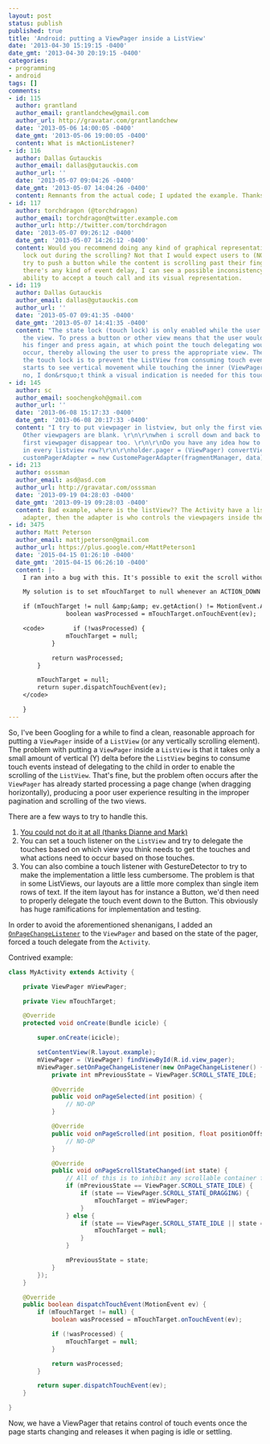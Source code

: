 ```yaml
---
layout: post
status: publish
published: true
title: 'Android: putting a ViewPager inside a ListView'
date: '2013-04-30 15:19:15 -0400'
date_gmt: '2013-04-30 20:19:15 -0400'
categories:
- programming
- android
tags: []
comments:
- id: 115
  author: grantland
  author_email: grantlandchew@gmail.com
  author_url: http://gravatar.com/grantlandchew
  date: '2013-05-06 14:00:05 -0400'
  date_gmt: '2013-05-06 19:00:05 -0400'
  content: What is mActionListener?
- id: 116
  author: Dallas Gutauckis
  author_email: dallas@gutauckis.com
  author_url: ''
  date: '2013-05-07 09:04:26 -0400'
  date_gmt: '2013-05-07 14:04:26 -0400'
  content: Remnants from the actual code; I updated the example. Thanks!
- id: 117
  author: torchdragon (@torchdragon)
  author_email: torchdragon@twitter.example.com
  author_url: http://twitter.com/torchdragon
  date: '2013-05-07 09:26:12 -0400'
  date_gmt: '2013-05-07 14:26:12 -0400'
  content: Would you recommend doing any kind of graphical representation of the state
    lock out during the scrolling? Not that I would expect users to (NOT) want to
    try to push a button while the content is scrolling past their fingers, but if
    there's any kind of event delay, I can see a possible inconsistency with the UI's
    ability to accept a touch call and its visual representation.
- id: 119
  author: Dallas Gutauckis
  author_email: dallas@gutauckis.com
  author_url: ''
  date: '2013-05-07 09:41:35 -0400'
  date_gmt: '2013-05-07 14:41:35 -0400'
  content: "The state lock (touch lock) is only enabled while the user is still touching/pointing
    the view. To press a button or other view means that the user would have to lift
    his finger and press again, at which point the touch delegating would no longer
    occur, thereby allowing the user to press the appropriate view. The reason for
    the touch lock is to prevent the ListView from consuming touch events when it
    starts to see vertical movement while touching the inner (ViewPager) view.\r\n\r\nSo,
    no, I don&rsquo;t think a visual indication is needed for this touch lock."
- id: 145
  author: sc
  author_email: soochengkoh@gmail.com
  author_url: ''
  date: '2013-06-08 15:17:33 -0400'
  date_gmt: '2013-06-08 20:17:33 -0400'
  content: "I try to put viewpager in listview, but only the first viewpager is shown.
    Other viewpagers are blank. \r\n\r\nwhen i scroll down and back to the top, the
    first viewpager disappear too. \r\n\r\nDo you have any idea how to put viewpager
    in every listview row?\r\n\r\nholder.pager = (ViewPager) convertView.findViewById(R.id.pager);\r\n\r\nCustomePagerAdapter
    customPagerAdapter = new CustomePagerAdapter(fragmentManager, data);\r\nholder.pager.setAdapter(foodPostPagerAdapter);"
- id: 213
  author: osssman
  author_email: asd@asd.com
  author_url: http://gravatar.com/osssman
  date: '2013-09-19 04:28:03 -0400'
  date_gmt: '2013-09-19 09:28:03 -0400'
  content: Bad example, where is the listView?? The Activity have a listView and the
    adapter, then the adapter is who controls the viewpagers inside the rows...
- id: 3475
  author: Matt Peterson
  author_email: mattjpeterson@gmail.com
  author_url: https://plus.google.com/+MattPeterson1
  date: '2015-04-15 01:26:10 -0400'
  date_gmt: '2015-04-15 06:26:10 -0400'
  content: |-
    I ran into a bug with this. It's possible to exit the scroll without setting mTouchTarget back to null causing all touches elsewhere on the Activity to be ignored even though you are no longer interacting with the ViewPager. The simplest way to reproduce this is to start dragging and then immediately remove your finger from the screen so the current page snaps back.

    My solution is to set mTouchTarget to null whenever an ACTION_DOWN event is detected as this would indicate the initiation of a new touch event which isn't possible while dragging the ViewPager. Therefor, somehow, we aren't dragging anymore and can safely release the touch interception.

    if (mTouchTarget != null &amp;&amp; ev.getAction() != MotionEvent.ACTION_DOWN) {
                boolean wasProcessed = mTouchTarget.onTouchEvent(ev);

    <code>        if (!wasProcessed) {
                mTouchTarget = null;
            }

            return wasProcessed;
        }

        mTouchTarget = null;
        return super.dispatchTouchEvent(ev);
    </code>

    }
---
```

So, I've been Googling for a while to find a clean, reasonable approach for putting a `ViewPager` inside of a `ListView` (or any vertically scrolling element). The problem with putting a `ViewPager` inside a `ListView` is that it takes only a small amount of vertical (Y) delta before the `ListView` begins to consume touch events instead of delegating to the child in order to enable the scrolling of the `ListView`. That's fine, but the problem often occurs after the `ViewPager` has already started processing a page change (when dragging horizontally), producing a poor user experience resulting in the improper pagination and scrolling of the two views.

There are a few ways to try to handle this.

1.  [You could not do it at all (thanks Dianne and Mark)](http://stackoverflow.com/questions/8674529/viewpager-inside-listview)
2.  You can set a touch listener on the `ListView` and try to delegate the touches based on which view you think needs to get the touches and what actions need to occur based on those touches.
3.  You can also combine a touch listener with GestureDetector to try to make the implementation a little less cumbersome. The problem is that in some ListViews, our layouts are a little more complex than single item rows of text. If the item layout has for instance a Button, we'd then need to properly delegate the touch event down to the Button. This obviously has huge ramifications for implementation and testing.

In order to avoid the aforementioned shenanigans, I added an [`OnPageChangeListener`](http://developer.android.com/reference/android/support/v4/view/ViewPager.OnPageChangeListener.html) to the `ViewPager` and based on the state of the pager, forced a touch delegate from the `Activity`.

Contrived example:

```java
class MyActivity extends Activity {  

    private ViewPager mViewPager;  

    private View mTouchTarget;

    @Override
    protected void onCreate(Bundle icicle) {  

        super.onCreate(icicle);  

        setContentView(R.layout.example);
        mViewPager = (ViewPager) findViewById(R.id.view_pager);
        mViewPager.setOnPageChangeListener(new OnPageChangeListener() {
            private int mPreviousState = ViewPager.SCROLL_STATE_IDLE;

            @Override
            public void onPageSelected(int position) {  
                // NO-OP
            }

            @Override  
            public void onPageScrolled(int position, float positionOffset, int positionOffsetPixels) {  
                // NO-OP
            }

            @Override
            public void onPageScrollStateChanged(int state) {
                // All of this is to inhibit any scrollable container from consuming our touch events as the user is changing pages
                if (mPreviousState == ViewPager.SCROLL_STATE_IDLE) {
                    if (state == ViewPager.SCROLL_STATE_DRAGGING) {
                        mTouchTarget = mViewPager;
                    }
                } else {
                    if (state == ViewPager.SCROLL_STATE_IDLE || state == ViewPager.SCROLL_STATE_SETTLING) {
                        mTouchTarget = null;
                    }
                }

                mPreviousState = state;
            }
        });
    }

    @Override
    public boolean dispatchTouchEvent(MotionEvent ev) {  
        if (mTouchTarget != null) {  
            boolean wasProcessed = mTouchTarget.onTouchEvent(ev);

            if (!wasProcessed) {  
                mTouchTarget = null;  
            }

            return wasProcessed;  
        }

        return super.dispatchTouchEvent(ev);
    }

}
```

Now, we have a ViewPager that retains control of touch events once the page starts changing and releases it when paging is idle or settling.
